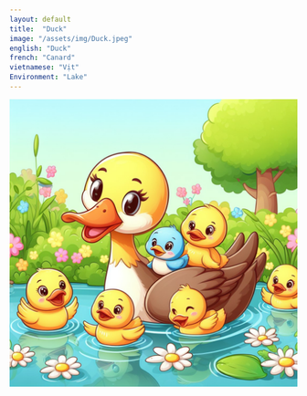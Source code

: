 ```yaml
---
layout: default
title:  "Duck"
image: "/assets/img/Duck.jpeg"
english: "Duck"
french: "Canard"
vietnamese: "Vịt"
Environment: "Lake"
---
```


![Duck](/assets/img/Duck.jpeg)
